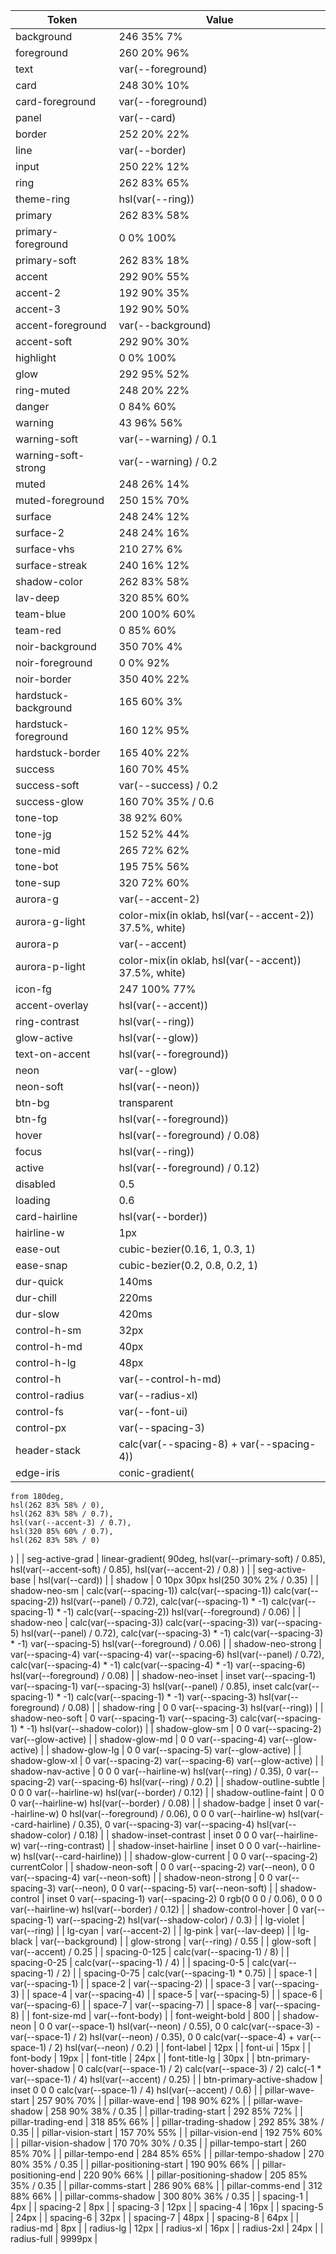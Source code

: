 | Token | Value |
| --- | --- |
| background | 246 35% 7% |
| foreground | 260 20% 96% |
| text | var(--foreground) |
| card | 248 30% 10% |
| card-foreground | var(--foreground) |
| panel | var(--card) |
| border | 252 20% 22% |
| line | var(--border) |
| input | 250 22% 12% |
| ring | 262 83% 65% |
| theme-ring | hsl(var(--ring)) |
| primary | 262 83% 58% |
| primary-foreground | 0 0% 100% |
| primary-soft | 262 83% 18% |
| accent | 292 90% 55% |
| accent-2 | 192 90% 35% |
| accent-3 | 192 90% 50% |
| accent-foreground | var(--background) |
| accent-soft | 292 90% 30% |
| highlight | 0 0% 100% |
| glow | 292 95% 52% |
| ring-muted | 248 20% 22% |
| danger | 0 84% 60% |
| warning | 43 96% 56% |
| warning-soft | var(--warning) / 0.1 |
| warning-soft-strong | var(--warning) / 0.2 |
| muted | 248 26% 14% |
| muted-foreground | 250 15% 70% |
| surface | 248 24% 12% |
| surface-2 | 248 24% 16% |
| surface-vhs | 210 27% 6% |
| surface-streak | 240 16% 12% |
| shadow-color | 262 83% 58% |
| lav-deep | 320 85% 60% |
| team-blue | 200 100% 60% |
| team-red | 0 85% 60% |
| noir-background | 350 70% 4% |
| noir-foreground | 0 0% 92% |
| noir-border | 350 40% 22% |
| hardstuck-background | 165 60% 3% |
| hardstuck-foreground | 160 12% 95% |
| hardstuck-border | 165 40% 22% |
| success | 160 70% 45% |
| success-soft | var(--success) / 0.2 |
| success-glow | 160 70% 35% / 0.6 |
| tone-top | 38 92% 60% |
| tone-jg | 152 52% 44% |
| tone-mid | 265 72% 62% |
| tone-bot | 195 75% 56% |
| tone-sup | 320 72% 60% |
| aurora-g | var(--accent-2) |
| aurora-g-light | color-mix(in oklab, hsl(var(--accent-2)) 37.5%, white) |
| aurora-p | var(--accent) |
| aurora-p-light | color-mix(in oklab, hsl(var(--accent)) 37.5%, white) |
| icon-fg | 247 100% 77% |
| accent-overlay | hsl(var(--accent)) |
| ring-contrast | hsl(var(--ring)) |
| glow-active | hsl(var(--glow)) |
| text-on-accent | hsl(var(--foreground)) |
| neon | var(--glow) |
| neon-soft | hsl(var(--neon)) |
| btn-bg | transparent |
| btn-fg | hsl(var(--foreground)) |
| hover | hsl(var(--foreground) / 0.08) |
| focus | hsl(var(--ring)) |
| active | hsl(var(--foreground) / 0.12) |
| disabled | 0.5 |
| loading | 0.6 |
| card-hairline | hsl(var(--border)) |
| hairline-w | 1px |
| ease-out | cubic-bezier(0.16, 1, 0.3, 1) |
| ease-snap | cubic-bezier(0.2, 0.8, 0.2, 1) |
| dur-quick | 140ms |
| dur-chill | 220ms |
| dur-slow | 420ms |
| control-h-sm | 32px |
| control-h-md | 40px |
| control-h-lg | 48px |
| control-h | var(--control-h-md) |
| control-radius | var(--radius-xl) |
| control-fs | var(--font-ui) |
| control-px | var(--spacing-3) |
| header-stack | calc(var(--spacing-8) + var(--spacing-4)) |
| edge-iris | conic-gradient(
    from 180deg,
    hsl(262 83% 58% / 0),
    hsl(262 83% 58% / 0.7),
    hsl(var(--accent-3) / 0.7),
    hsl(320 85% 60% / 0.7),
    hsl(262 83% 58% / 0)
  ) |
| seg-active-grad | linear-gradient(
    90deg,
    hsl(var(--primary-soft) / 0.85),
    hsl(var(--accent-soft) / 0.85),
    hsl(var(--accent-2) / 0.8)
  ) |
| seg-active-base | hsl(var(--card)) |
| shadow | 0 10px 30px hsl(250 30% 2% / 0.35) |
| shadow-neo-sm | calc(var(--spacing-1)) calc(var(--spacing-1)) calc(var(--spacing-2)) hsl(var(--panel) / 0.72),
    calc(var(--spacing-1) * -1) calc(var(--spacing-1) * -1) calc(var(--spacing-2)) hsl(var(--foreground) / 0.06) |
| shadow-neo | calc(var(--spacing-3)) calc(var(--spacing-3)) var(--spacing-5) hsl(var(--panel) / 0.72),
    calc(var(--spacing-3) * -1) calc(var(--spacing-3) * -1) var(--spacing-5) hsl(var(--foreground) / 0.06) |
| shadow-neo-strong | var(--spacing-4) var(--spacing-4) var(--spacing-6) hsl(var(--panel) / 0.72),
    calc(var(--spacing-4) * -1) calc(var(--spacing-4) * -1) var(--spacing-6) hsl(var(--foreground) / 0.08) |
| shadow-neo-inset | inset var(--spacing-1) var(--spacing-1) var(--spacing-3) hsl(var(--panel) / 0.85),
    inset calc(var(--spacing-1) * -1) calc(var(--spacing-1) * -1) var(--spacing-3) hsl(var(--foreground) / 0.08) |
| shadow-ring | 0 0 var(--spacing-3) hsl(var(--ring)) |
| shadow-neo-soft | 0 var(--spacing-1) var(--spacing-3) calc(var(--spacing-1) * -1) hsl(var(--shadow-color)) |
| shadow-glow-sm | 0 0 var(--spacing-2) var(--glow-active) |
| shadow-glow-md | 0 0 var(--spacing-4) var(--glow-active) |
| shadow-glow-lg | 0 0 var(--spacing-5) var(--glow-active) |
| shadow-glow-xl | 0 var(--spacing-2) var(--spacing-6) var(--glow-active) |
| shadow-nav-active | 0 0 0 var(--hairline-w) hsl(var(--ring) / 0.35),
    0 var(--spacing-2) var(--spacing-6) hsl(var(--ring) / 0.2) |
| shadow-outline-subtle | 0 0 0 var(--hairline-w) hsl(var(--border) / 0.12) |
| shadow-outline-faint | 0 0 0 var(--hairline-w) hsl(var(--border) / 0.08) |
| shadow-badge | inset 0 var(--hairline-w) 0 hsl(var(--foreground) / 0.06),
    0 0 0 var(--hairline-w) hsl(var(--card-hairline) / 0.35),
    0 var(--spacing-3) var(--spacing-4) hsl(var(--shadow-color) / 0.18) |
| shadow-inset-contrast | inset 0 0 0 var(--hairline-w) var(--ring-contrast) |
| shadow-inset-hairline | inset 0 0 0 var(--hairline-w) hsl(var(--card-hairline)) |
| shadow-glow-current | 0 0 var(--spacing-2) currentColor |
| shadow-neon-soft | 0 0 var(--spacing-2) var(--neon), 0 0 var(--spacing-4) var(--neon-soft) |
| shadow-neon-strong | 0 0 var(--spacing-3) var(--neon), 0 0 var(--spacing-5) var(--neon-soft) |
| shadow-control | inset 0 var(--spacing-1) var(--spacing-2) 0 rgb(0 0 0 / 0.06),
    0 0 0 var(--hairline-w) hsl(var(--border) / 0.12) |
| shadow-control-hover | 0 var(--spacing-1) var(--spacing-2) hsl(var(--shadow-color) / 0.3) |
| lg-violet | var(--ring) |
| lg-cyan | var(--accent-2) |
| lg-pink | var(--lav-deep) |
| lg-black | var(--background) |
| glow-strong | var(--ring) / 0.55 |
| glow-soft | var(--accent) / 0.25 |
| spacing-0-125 | calc(var(--spacing-1) / 8) |
| spacing-0-25 | calc(var(--spacing-1) / 4) |
| spacing-0-5 | calc(var(--spacing-1) / 2) |
| spacing-0-75 | calc(var(--spacing-1) * 0.75) |
| space-1 | var(--spacing-1) |
| space-2 | var(--spacing-2) |
| space-3 | var(--spacing-3) |
| space-4 | var(--spacing-4) |
| space-5 | var(--spacing-5) |
| space-6 | var(--spacing-6) |
| space-7 | var(--spacing-7) |
| space-8 | var(--spacing-8) |
| font-size-md | var(--font-body) |
| font-weight-bold | 800 |
| shadow-neon | 0 0 var(--space-1) hsl(var(--neon) / 0.55),
    0 0 calc(var(--space-3) - var(--space-1) / 2) hsl(var(--neon) / 0.35),
    0 0 calc(var(--space-4) + var(--space-1) / 2) hsl(var(--neon) / 0.2) |
| font-label | 12px |
| font-ui | 15px |
| font-body | 19px |
| font-title | 24px |
| font-title-lg | 30px |
| btn-primary-hover-shadow | 0 calc(var(--space-1) / 2) calc(var(--space-3) / 2)
    calc(-1 * var(--space-1) / 4) hsl(var(--accent) / 0.25) |
| btn-primary-active-shadow | inset 0 0 0 calc(var(--space-1) / 4)
    hsl(var(--accent) / 0.6) |
| pillar-wave-start | 257 90% 70% |
| pillar-wave-end | 198 90% 62% |
| pillar-wave-shadow | 258 90% 38% / 0.35 |
| pillar-trading-start | 292 85% 72% |
| pillar-trading-end | 318 85% 66% |
| pillar-trading-shadow | 292 85% 38% / 0.35 |
| pillar-vision-start | 157 70% 55% |
| pillar-vision-end | 192 75% 60% |
| pillar-vision-shadow | 170 70% 30% / 0.35 |
| pillar-tempo-start | 260 85% 70% |
| pillar-tempo-end | 284 85% 65% |
| pillar-tempo-shadow | 270 80% 35% / 0.35 |
| pillar-positioning-start | 190 90% 66% |
| pillar-positioning-end | 220 90% 66% |
| pillar-positioning-shadow | 205 85% 35% / 0.35 |
| pillar-comms-start | 286 90% 68% |
| pillar-comms-end | 312 88% 66% |
| pillar-comms-shadow | 300 80% 36% / 0.35 |
| spacing-1 | 4px |
| spacing-2 | 8px |
| spacing-3 | 12px |
| spacing-4 | 16px |
| spacing-5 | 24px |
| spacing-6 | 32px |
| spacing-7 | 48px |
| spacing-8 | 64px |
| radius-md | 8px |
| radius-lg | 12px |
| radius-xl | 16px |
| radius-2xl | 24px |
| radius-full | 9999px |